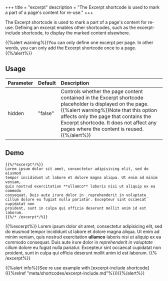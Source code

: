 +++
title = "excerpt"
description = "The Excerpt shortcode is used to mark a part of a page's content for re-use."
+++

The Excerpt shortcode is used to mark a part of a page's content for re-use. Defining an excerpt enables other shortcodes, such as the excerpt-include shortcode, to display the marked content elsewhere.

{{%alert warning%}}You can only define one excerpt per page. In other words, you can only add the Excerpt shortcode once to a page.{{%/alert%}}


## Usage

| Parameter | Default | Description |
|:--|:--|:--|
| hidden | "false" | Controls whether the page content contained in the Excerpt shortcode placeholder is displayed on the page.{{%alert warning%}}Note that this option affects only the page that contains the Excerpt shortcode. It does not affect any pages where the content is reused.{{%/alert%}} |

## Demo

	{{%/*excerpt*/%}}
	Lorem ipsum dolor sit amet, consectetur adipisicing elit, sed do eiusmod
	tempor incididunt ut labore et dolore magna aliqua. Ut enim ad minim veniam,
	quis nostrud exercitation **ullamco** laboris nisi ut aliquip ex ea commodo
	consequat. Duis aute irure dolor in _reprehenderit in voluptate_
	cillum dolore eu fugiat nulla pariatur. Excepteur sint occaecat cupidatat non
	proident, sunt in culpa qui officia deserunt mollit anim id est laborum.
	{{%/* /excerpt*/%}}

{{%excerpt%}}
Lorem ipsum dolor sit amet, consectetur adipisicing elit, sed do eiusmod
tempor incididunt ut labore et dolore magna aliqua. Ut enim ad minim veniam,
quis nostrud exercitation **ullamco** laboris nisi ut aliquip ex ea commodo
consequat. Duis aute irure dolor in _reprehenderit in voluptate_
cillum dolore eu fugiat nulla pariatur. Excepteur sint occaecat cupidatat non
proident, sunt in culpa qui officia deserunt mollit anim id est laborum.
{{% /excerpt%}}



{{%alert info%}}See re use example with [excerpt-include shortcode]({{%relref "meta/shortcodes/excerpt-include.md"%}}){{%/alert%}}